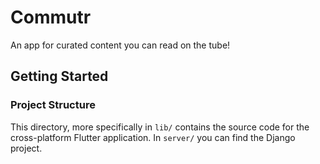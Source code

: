 # Commutr
An app for curated content you can read on the tube!

## Getting Started

### Project Structure

This directory, more specifically in `lib/` contains the source code for the cross-platform Flutter application. In `server/` you can find the Django project.